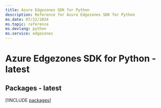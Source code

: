 ```yaml
---
title: Azure Edgezones SDK for Python
description: Reference for Azure Edgezones SDK for Python
ms.date: 07/22/2024
ms.topic: reference
ms.devlang: python
ms.service: edgezones
---
```

# Azure Edgezones SDK for Python - latest
## Packages - latest
[!INCLUDE [packages](edgezones-index.md)]